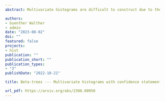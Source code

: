 ```yaml
---
abstract: Multivariate histograms are difficult to construct due to the curse of dimensionality. Motivated by k-d trees in computer science, we show how to construct an efficient data-adaptive partition of Euclidean space that possesses the following two properties: With high confidence the distribution from which the data are generated is close to uniform on each rectangle of the partition; and despite the data-dependent construction we can give guaranteed finite sample simultaneous confidence intervals for the probabilities (and hence for the average densities) of each rectangle in the partition. This partition will automatically adapt to the sizes of the regions where the distribution is close to uniform. The methodology produces confidence intervals whose widths depend only on the probability content of the rectangles and not on the dimensionality of the space, thus avoiding the curse of dimensionality. Moreover, the widths essentially match the optimal widths in the univariate setting. The simultaneous validity of the confidence intervals allows to use this construction, which we call {\sl Beta-trees}, for various data-analytic purposes. We illustrate this by using Beta-trees for visualizing data and for multivariate mode-hunting.

authors:
- Guenther Walther
- admin
date: "2023-08-02"
doi: ""
featured: false
projects:
- hist
publication: ""
publication_short: ""
publication_types:
- "3"
publishDate: "2022-10-21"

title: Beta-trees --- Multivariate histograms with confidence statements

url_pdf: https://arxiv.org/abs/2308.00950
---
```

